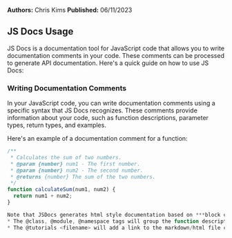 **Authors:** Chris Kims
**Published:** 06/11/2023

## JS Docs Usage

JS Docs is a documentation tool for JavaScript code that allows you to write documentation comments in your code. These comments can be processed to generate API documentation. Here's a quick guide on how to use JS Docs:


### Writing Documentation Comments

In your JavaScript code, you can write documentation comments using a specific syntax that JS Docs recognizes. These comments provide information about your code, such as function descriptions, parameter types, return types, and examples.

Here's an example of a documentation comment for a function:

```javascript
/**
 * Calculates the sum of two numbers.
 * @param {number} num1 - The first number.
 * @param {number} num2 - The second number.
 * @returns {number} The sum of the two numbers.
 */
function calculateSum(num1, num2) {
  return num1 + num2;
}

Note that JSDocs generates html style documentation based on ***block comments*** (describing the function). In order for JSDocs to recognize the documentation, it must adhere to the following format.
* The @class, @module, @namespace tags will group the function descriptions to a single page. Otherwise, it defaults to the "Global" page.
* The @tutorials <filename> will add a link to the markdown/html file containing additional documentation (excluding the extension).